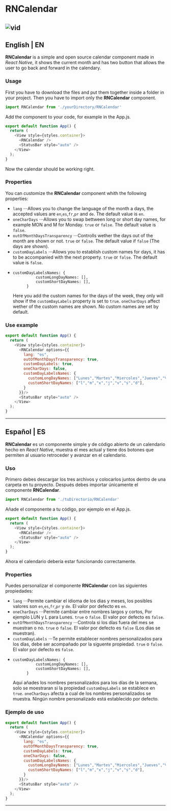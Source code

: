 # RNCalendar
![vid](https://github.com/iBManu/RNCalendar/assets/70716864/1d9f5696-7252-45e4-9563-aaa588e4e737)
---
## English | EN
**RNCalendar** is a simple and open source calendar component made in *React Native*, it shows the current month and has two button that allows the user to go back and forward in the calendary.
### Usage
First you have to download the files and put them together inside a folder in your project.
Then you have to import only the **RNCalendar** component.
```javascript
import RNCalendar from './yourDirectory/RNCalendar'
```
Add the component to your code, for example in the App.js.
```javascript
export default function App() {
  return (
    <View style={styles.container}>
      <RNCalendar />
      <StatusBar style="auto" />
    </View>
  );
}
```
Now the calendar should be working right.

### Properties
You can customize the **RNCalendar** component whith the following properties:
* `lang`
⋅⋅⋅Allows you to change the language of the month a days, the accepted values are `en`,`es`,`fr`,`pr` and `de`. The default value is `en`.
* `oneCharDays`
⋅⋅⋅Allows you to swap bettween long or short day names, for example MON and M for Monday. `true` or `false`. The default value is `false`.
* `outOfMonthDaysTransparency`
⋅⋅⋅Controlls wether the days out of the month are shown or not. `true` or `false`. The default value if `false` (The days are shown).
* `customDayLabels`
⋅⋅⋅Allows you to establish custom names for days, it has to be accompanied with the next property. `true` or `false`. The default value is `false`.
* ```
  customDayLabelsNames: {
            customLongDayNames: [],
            customShortDayNames: [],
        }
  ```
  Here you add the custom names for the days of the week, they only will show if the `customDayLabels` property is set to `true`. `oneCharDays` affect wether of the custom names are shown. No custom names are set by default.

### Use example
```javascript
export default function App() {
  return (
    <View style={styles.container}>
      <RNCalendar options={{
        lang: "es",
        outOfMonthDaysTransparency: true,
        customDayLabels: true,
        oneCharDays: false,
        customDayLabelsNames: {
          customLongDayNames: ["Lunes","Martes","Miercoles","Jueves","Viernes","Sabado","Domingo"],
          customShortDayNames: ["l","m","x","j","v","s","d"],
        }
      }}/>
      <StatusBar style="auto" />
    </View>
  );
}
```
---

## Español | ES
**RNCalendar** es un componente simple y de código abierto de un calendario hecho en *React Native*, muestra el mes actual y tiene dos botones que permiten al usuario retroceder y avanzar en el calendario.
### Uso
Primero debes descargar los tres archivos y colocarlos juntos dentro de una carpeta en tu proyecto.
Después debes importar únicamente el componente **RNCalendar**.
```javascript
import RNCalendar from './tuDirectorio/RNCalendar'
```
Añade el componente a tu código, por ejemplo en el App.js.
```javascript
export default function App() {
  return (
    <View style={styles.container}>
      <RNCalendar />
      <StatusBar style="auto" />
    </View>
  );
}
```
Ahora el calendario debería estar funcionando correctamente.

### Properties
Puedes personalizar el componente **RNCalendar** con las siguientes propiedades:
* `lang`
⋅⋅⋅Permite cambiar el idioma de los dias y meses, los posibles valores son `en`,`es`,`fr`,`pr` y `de`. El valor por defecto es `en`.
* `oneCharDays`
⋅⋅⋅Permite cambiar entre nombres largos y cortos, Por ejemplo LUN y L para Lunes. `true` o `false`. El valor por defecto es `false`.
* `outOfMonthDaysTransparency`
⋅⋅⋅Controla si los días fuera del mes se muestran o no. `true` o `false`. El valor por defecto es `false` (Los dias se muestran).
* `customDayLabels`
⋅⋅⋅Te permite establecer nombres personalizados para los días, debe ser acompañado por la siguente propiedad. `true` o `false`. El valor por defecto es `false`.
* ```
  customDayLabelsNames: {
            customLongDayNames: [],
            customShortDayNames: [],
        }
  ```
  Aquí añades los nombres personalizados para los días de la semana, solo se moestraran si la propiedad `customDayLabels` se establece en `true`. `oneCharDays` afecta a cual de los nombres personalizados se muestra. Ningún nombre personalizado está establecido por defecto.

### Ejemplo de uso
```javascript
export default function App() {
  return (
    <View style={styles.container}>
      <RNCalendar options={{
        lang: "es",
        outOfMonthDaysTransparency: true,
        customDayLabels: true,
        oneCharDays: false,
        customDayLabelsNames: {
          customLongDayNames: ["Lunes","Martes","Miercoles","Jueves","Viernes","Sabado","Domingo"],
          customShortDayNames: ["l","m","x","j","v","s","d"],
        }
      }}/>
      <StatusBar style="auto" />
    </View>
  );
}
```
---
